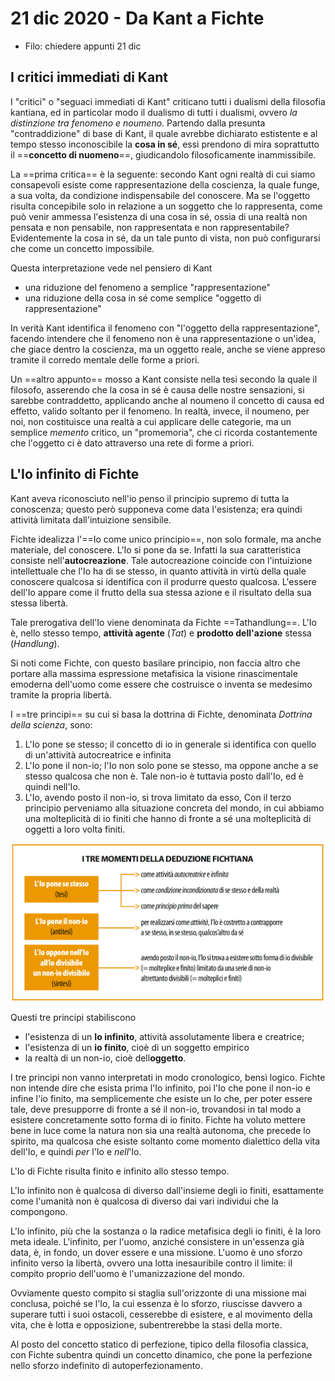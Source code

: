 # 21 dic 2020 - Da Kant a Fichte

* Filo: chiedere appunti 21 dic

## I critici immediati di Kant

I "critici" o "seguaci immediati di Kant" criticano tutti i dualismi della filosofia kantiana, ed in particolar modo il dualismo di tutti i dualismi, ovvero _la distinzione tra fenomeno e noumeno_. Partendo dalla presunta "contraddizione" di base di Kant, il quale avrebbe dichiarato estistente e al tempo stesso inconoscibile la **cosa in sé**, essi prendono di mira soprattutto il ==**concetto di nuomeno**==, giudicandolo filosoficamente inammissibile.

La ==prima critica== è la seguente: secondo Kant ogni realtà di cui siamo consapevoli esiste come rappresentazione della coscienza, la quale funge, a sua volta, da condizione indispensabile del conoscere. Ma se l'oggetto risulta concepibile solo in relazione a un soggetto che lo rappresenta, come può venir ammessa l'esistenza di una cosa in sé, ossia di una realtà non pensata e non pensabile, non rappresentata e non rappresentabile?
Evidentemente la cosa in sé, da un tale punto di vista, non può configurarsi che come un concetto impossibile.

Questa interpretazione vede nel pensiero di Kant
* una riduzione del fenomeno a semplice "rappresentazione"
* una riduzione della cosa in sé come semplice "oggetto di rappresentazione"

In verità Kant identifica il fenomeno con "l'oggetto della rappresentazione", facendo intendere che il fenomeno non è una rappresentazione o un'idea, che giace dentro la coscienza, ma un oggetto reale, anche se viene appreso tramite il corredo mentale delle forme a priori.

Un ==altro appunto== mosso a Kant consiste nella tesi secondo la quale il filosofo, asserendo che la cosa in sé è causa delle nostre sensazioni, si sarebbe contraddetto, applicando anche al noumeno il concetto di causa ed effetto, valido soltanto per il fenomeno. In realtà, invece, il noumeno, per noi, non costituisce una realtà a cui applicare delle categorie, ma un semplice _memento_ critico, un "promemoria", che ci ricorda costantemente che l'oggetto ci è dato attraverso una rete di forme a priori.

## L'Io infinito di Fichte

Kant aveva riconosciuto nell'io penso il principio supremo di tutta la conoscenza; questo però supponeva come data l'esistenza; era quindi attività limitata dall'intuizione sensibile.

Fichte idealizza l'==Io come unico principio==, non solo formale, ma anche materiale, del conoscere.
L'Io si pone da se. Infatti la sua caratteristica consiste nell'**autocreazione**. Tale autocreazione coincide con l'intuizione intellettuale che l'Io ha di se stesso, in quanto attività in virtù della quale conoscere qualcosa si identifica con il produrre questo qualcosa. L'essere dell'Io appare come il frutto della sua stessa azione e il risultato della sua stessa libertà.

Tale prerogativa dell'Io viene denominata da Fichte ==Tathandlung==. L'Io è, nello stesso tempo, **attività agente** (_Tat_) e **prodotto dell'azione** stessa (_Handlung_).

Si noti come Fichte, con questo basilare principio, non faccia altro che portare alla massima espressione metafisica la visione rinascimentale emoderna dell'uomo come essere che costruisce o inventa se medesimo tramite la propria libertà.

I ==tre principi== su cui si basa la dottrina di Fichte, denominata _Dottrina della scienza_, sono:
1. L'Io pone se stesso; il concetto di io in generale si identifica con quello di un'attività autocreatrice e infinita
2. L'Io pone il non-io; l'Io non solo pone se stesso, ma oppone anche a se stesso qualcosa che non è. Tale non-io è tuttavia posto dall'Io, ed è quindi nell'Io.
3. L'Io, avendo posto il non-io, si trova limitato da esso, Con il terzo principio perveniamo alla situazione concreta del mondo, in cui abbiamo una molteplicità di io finiti che hanno di fronte a sé una molteplicità di oggetti a loro volta finiti.

![Schermata 2021-01-06 alle 17.09.26](/assets/Schermata%202021-01-06%20alle%2017.09.26.png)

Questi tre principi stabiliscono
* l'esistenza di un **Io infinito**, attività assolutamente libera e creatrice;
* l'esistenza di un **io finito**, cioè di un soggetto empirico
* la realtà di un non-io, cioè dell**oggetto**.

I tre principi non vanno interpretati in modo cronologico, bensì logico. Fichte non intende dire che esista prima l'Io infinito, poi l'Io che pone il non-io e infine l'io finito, ma semplicemente che esiste un Io che, per poter essere tale, deve presupporre di fronte a sé il non-io, trovandosi in tal modo a esistere concretamente sotto forma di io finito.
Fichte ha voluto mettere bene in luce come la natura non sia una realtà autonoma, che precede lo spirito, ma qualcosa che esiste soltanto come momento dialettico della vita dell'Io, e quindi _per_ l'Io e _nell_'Io.

L'Io di Fichte risulta finito e infinito allo stesso tempo.

L'Io infinito non è qualcosa di diverso dall'insieme degli io finiti, esattamente come l'umanità non è qualcosa di diverso dai vari individui che la compongono.

L'Io infinito, più che la sostanza o la radice metafisica degli io finiti, è la loro meta ideale. L'infinito, per l'uomo, anziché consistere in un'essenza già data, è, in fondo, un dover essere e una missione. L'uomo è uno sforzo infinito verso la libertà, ovvero una lotta inesauribile contro il limite: il compito proprio dell'uomo è l'umanizzazione del mondo.

Ovviamente questo compito si staglia sull'orizzonte di una missione mai conclusa, poiché se l'Io, la cui essenza è lo sforzo, riuscisse davvero a superare tutti i suoi ostacoli, cesserebbe di esistere, e al movimento della vita, che è lotta e opposizione, subentrerebbe la stasi della morte.

Al posto del concetto statico di perfezione, tipico della filosofia classica, con Fichte subentra quindi un concetto dinamico, che pone la perfezione nello sforzo indefinito di autoperfezionamento.
